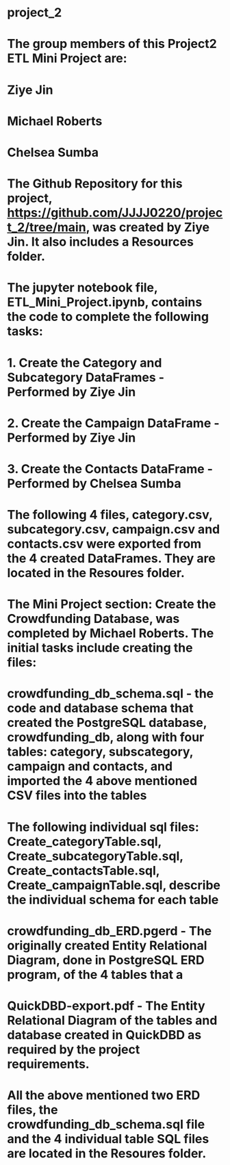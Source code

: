 # project_2

# The group members of this Project2 ETL Mini Project are:
# Ziye Jin
# Michael Roberts
# Chelsea Sumba
# The Github Repository for this project, https://github.com/JJJJ0220/project_2/tree/main, was created by Ziye Jin. It also includes a Resources folder.


# The jupyter notebook file, ETL_Mini_Project.ipynb, contains the code to complete the following tasks:
# 1. Create the Category and Subcategory DataFrames - Performed by Ziye Jin
# 2. Create the Campaign DataFrame - Performed by Ziye Jin
# 3. Create the Contacts DataFrame - Performed by Chelsea Sumba

# The following 4 files, category.csv, subcategory.csv, campaign.csv and contacts.csv were exported from the 4 created DataFrames. They are located in the Resoures folder.

# The Mini Project section: Create the Crowdfunding Database, was completed by Michael Roberts. The initial tasks include creating the files:
# crowdfunding_db_schema.sql - the code and database schema that created the PostgreSQL database, crowdfunding_db, along with four tables: category, subscategory, campaign and contacts, and imported the 4 above mentioned CSV files into the tables

# The following individual sql files: Create_categoryTable.sql, Create_subcategoryTable.sql, Create_contactsTable.sql, Create_campaignTable.sql, describe the individual schema for each table
# crowdfunding_db_ERD.pgerd - The originally created Entity Relational Diagram, done in PostgreSQL ERD program, of the 4 tables that a
# QuickDBD-export.pdf - The Entity Relational Diagram of the tables and database created in QuickDBD as required by the project requirements.

# All the above mentioned two ERD files, the crowdfunding_db_schema.sql file and the 4 individual table SQL files are located in the Resoures folder.
